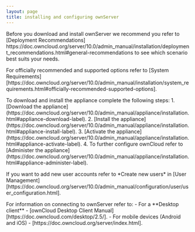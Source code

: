 ```yaml
---
layout: page
title: installing and configuring ownServer 
---
```


<p>
 Before you download and install ownServer we recommend you refer to [Deployment Recommendations] https://doc.owncloud.org/server/10.0/admin_manual/installation/deployment_recommendations.html#general-recommendations to see which scenario best suits your needs. 
 </p>	
 <p>
  For officially recommended and supported options refer to [System Requirements] [https://doc.owncloud.org/server/10.0/admin_manual/installation/system_requirements.html#officially-recommended-supported-options].
 </p>
 <p>
 To download and install the appliance complete the following steps: 
 1. [Download the appliance](https://doc.owncloud.org/server/10.0/admin_manual/appliance/installation.html#appliance-download-label). 
 2. [Install the appliance] (https://doc.owncloud.org/server/10.0/admin_manual/appliance/installation.html#appliance-install-label). 
 3. [Activate the appliance] (https://doc.owncloud.org/server/10.0/admin_manual/appliance/installation.html#appliance-activate-label).
 4. To further configure ownCloud refer to [Administer the appliance] (https://doc.owncloud.org/server/10.0/admin_manual/appliance/installation.html#appliance-administer-label). 
 </p>
 <p> 
 If you want to add new user accounts refer to *Create new users* in [User Management] [https://doc.owncloud.org/server/10.0/admin_manual/configuration/user/user_configuration.html]. 
 </p>
 <p>
 For information on connecting to ownServer refer to: 
- For a **Desktop client** - [ownCloud Desktop Client Manual] [https://doc.owncloud.com/desktop/2.5/]. 
- For mobile devices (Android and iOS) - [https://doc.owncloud.org/server/index.html]. 
</p>
